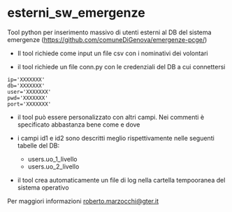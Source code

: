 # esterni_sw_emergenze
Tool python per inserimento massivo di utenti esterni al DB del sistema emergenze (https://github.com/comuneDiGenova/emergenze-pcge/)

- Il tool richiede come input un file csv con i nominativi dei volontari

- il tool richiede un file conn.py con le credenziali del DB a cui connettersi 

```
ip='XXXXXXX'
db='XXXXXXX'
user='XXXXXXX'
pwd='XXXXXXX'
port='XXXXXXX'
```

- il tool può essere personalizzato con altri campi. Nei commenti è specificato abbastanza bene come e dove

- i campi id1 e id2 sono descritti meglio rispettivamente nelle seguenti tabelle del DB:
  - users.uo_1_livello 
  - users.uo_2_livello

- il tool crea automaticamente un file di log nella cartella tempooranea del sistema operativo

Per maggiori informazioni roberto.marzocchi@gter.it 
